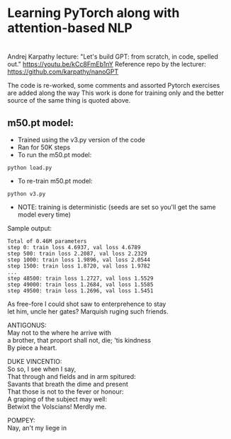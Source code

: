 #
# Learning PyTorch along with attention-based NLP
#

Andrej Karpathy lecture: "Let's build GPT: from scratch, in code, spelled out." https://youtu.be/kCc8FmEb1nY
Reference repo by the lecturer: https://github.com/karpathy/nanoGPT

The code is re-worked, some comments and assorted Pytorch exercises are added along the way
This work is done for training only and the better source of the same thing is quoted above.

## m50.pt model:

- Trained using the v3.py version of the code
 - Ran for 50K steps
 - To run the m50.pt model:
```
python load.py
```

- To re-train m50.pt model:

```
python v3.py
```

- NOTE: training is deterministic (seeds are set so you'll get the same model every time)

Sample output:

```
Total of 0.46M parameters
step 0: train loss 4.6937, val loss 4.6789
step 500: train loss 2.2087, val loss 2.2329
step 1000: train loss 1.9896, val loss 2.0544
step 1500: train loss 1.8720, val loss 1.9782
...
step 48500: train loss 1.2727, val loss 1.5529
step 49000: train loss 1.2684, val loss 1.5585
step 49500: train loss 1.2696, val loss 1.5451
```

As free-fore I could shot saw to enterprehence to stay\
let him, uncle her gates? Marquish ruging such friends.

ANTIGONUS:\
May not to the where he arrive with\
a brother, that proport shall not, die; 'tis kindness\
By piece a heart.

DUKE VINCENTIO:\
So so, I see when I say,\
That through and fields and in arm spitured:\
Savants that breath the dime and present\
That those is not to the fever or honour:\
A graping of the subject may well:\
Betwixt the Volscians! Merdly me.

POMPEY:\
Nay, an't my liege in
